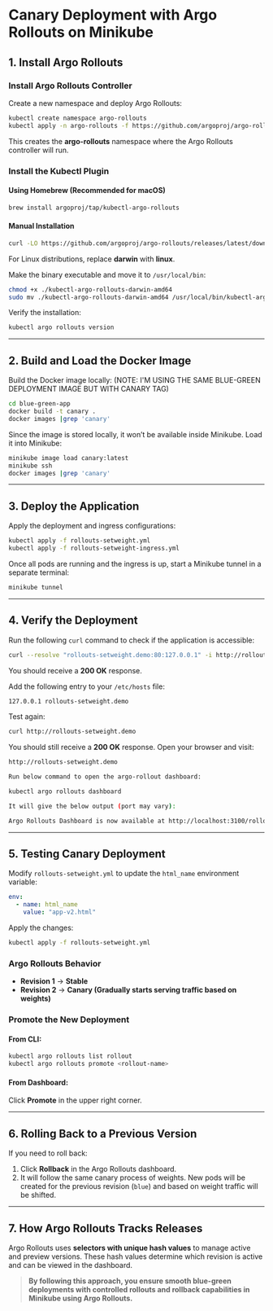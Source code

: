 # Canary Deployment with Argo Rollouts on Minikube  

## 1. Install Argo Rollouts  

### Install Argo Rollouts Controller  
Create a new namespace and deploy Argo Rollouts:  
```sh
kubectl create namespace argo-rollouts
kubectl apply -n argo-rollouts -f https://github.com/argoproj/argo-rollouts/releases/latest/download/install.yaml
```  
This creates the **argo-rollouts** namespace where the Argo Rollouts controller will run.  

### Install the Kubectl Plugin  

#### **Using Homebrew (Recommended for macOS)**  
```sh
brew install argoproj/tap/kubectl-argo-rollouts
```  

#### **Manual Installation**  
```sh
curl -LO https://github.com/argoproj/argo-rollouts/releases/latest/download/kubectl-argo-rollouts-darwin-amd64
```  
For Linux distributions, replace **darwin** with **linux**.  

Make the binary executable and move it to `/usr/local/bin`:  
```sh
chmod +x ./kubectl-argo-rollouts-darwin-amd64
sudo mv ./kubectl-argo-rollouts-darwin-amd64 /usr/local/bin/kubectl-argo-rollouts
```  

Verify the installation:  
```sh
kubectl argo rollouts version
```  

---

## 2. Build and Load the Docker Image  

Build the Docker image locally: (NOTE: I'M USING THE SAME BLUE-GREEN DEPLOYMENT IMAGE BUT WITH CANARY TAG) 
```sh
cd blue-green-app
docker build -t canary .
docker images |grep 'canary'
```  
Since the image is stored locally, it won’t be available inside Minikube. Load it into Minikube:  
```sh
minikube image load canary:latest
minikube ssh
docker images |grep 'canary'
```  

---

## 3. Deploy the Application  

Apply the deployment and ingress configurations:  
```sh
kubectl apply -f rollouts-setweight.yml
kubectl apply -f rollouts-setweight-ingress.yml
```  
Once all pods are running and the ingress is up, start a Minikube tunnel in a separate terminal:  
```sh
minikube tunnel
```  

---

## 4. Verify the Deployment  

Run the following `curl` command to check if the application is accessible:  
```sh
curl --resolve "rollouts-setweight.demo:80:127.0.0.1" -i http://rollouts-setweight.demo
```  
You should receive a **200 OK** response.  

Add the following entry to your `/etc/hosts` file:  
```sh
127.0.0.1 rollouts-setweight.demo
```  

Test again:  
```sh
curl http://rollouts-setweight.demo
```  
You should still receive a **200 OK** response. Open your browser and visit:  
```sh
http://rollouts-setweight.demo
```  

```sh
Run below command to open the argo-rollout dashboard:

kubectl argo rollouts dashboard

It will give the below output (port may vary):

Argo Rollouts Dashboard is now available at http://localhost:3100/rollouts
```

---

## 5. Testing Canary Deployment  

Modify `rollouts-setweight.yml` to update the `html_name` environment variable:  
```yaml
env:
  - name: html_name
    value: "app-v2.html"
```  
Apply the changes:  
```sh
kubectl apply -f rollouts-setweight.yml
```  

### Argo Rollouts Behavior  
- **Revision 1** → **Stable**  
- **Revision 2** → **Canary (Gradually starts serving traffic based on weights)**  


### **Promote the New Deployment**  
#### From CLI:  
```sh
kubectl argo rollouts list rollout
kubectl argo rollouts promote <rollout-name>
```  
#### From Dashboard:  
Click **Promote** in the upper right corner.  

---

## 6. Rolling Back to a Previous Version  

If you need to roll back:  
1. Click **Rollback** in the Argo Rollouts dashboard.
2. It will follow the same canary process of weights. New pods will be created for the previous revision (`blue`) and based on weight traffic will be shifted.  

---

## 7. How Argo Rollouts Tracks Releases  

Argo Rollouts uses **selectors with unique hash values** to manage active and preview versions. These hash values determine which revision is active and can be viewed in the dashboard.  
> **By following this approach, you ensure smooth blue-green deployments with controlled rollouts and rollback capabilities in Minikube using Argo Rollouts.** 
